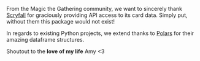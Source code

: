 From the Magic the Gathering community, we want to sincerely thank [Scryfall](https://scryfall.com/) for graciously providing API access to its card data. Simply put, without them this package would not exist!

In regards to existing Python projects, we extend thanks to [Polars](https://pola.rs/) for their amazing dataframe structures.

Shoutout to the **love of my life** Amy <3